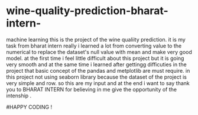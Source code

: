# wine-quality-prediction-bharat-intern-
machine learning
this is the project of the wine qualiity prediction.
it is my task from bharat intern really i learned a lot from converting value to the numerical to replace the dataset's null value with mean and make very good model.
at the first time i feel little difficult about this project but it is going very smooth and at the same time i learned after gettingg difficuties in the project that basic concept of the pandas and metplotlib are must require.
in this project not using seaborn library because the dataset of the project is very simple and row.
so this are my input and at the end i want to say thank you to BHARAT INTERN for believing in me give the opportunity of the intenship .

#HAPPY CODING !
